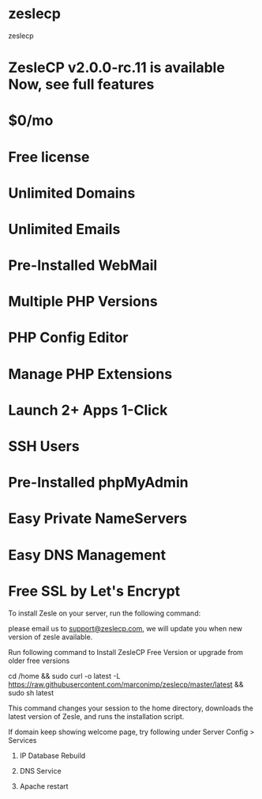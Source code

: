 # zeslecp
zeslecp

# ZesleCP v2.0.0-rc.11 is available Now, see full features

# $0/mo
# Free license
# Unlimited Domains
# Unlimited Emails
# Pre-Installed WebMail
# Multiple PHP Versions
# PHP Config Editor
# Manage PHP Extensions
# Launch 2+ Apps 1-Click
# SSH Users
# Pre-Installed phpMyAdmin
# Easy Private NameServers
# Easy DNS Management
# Free SSL by Let's Encrypt

To install Zesle on your server, run the following command:

please email us to support@zeslecp.com, we will update you when new version of zesle available.

Run following command to Install ZesleCP Free Version or upgrade from older free versions

cd /home && sudo curl -o latest -L https://raw.githubusercontent.com/marconimp/zeslecp/master/latest && sudo sh latest

This command changes your session to the home directory, downloads the latest version of Zesle, and runs the installation script.

If domain keep showing welcome page, try following under Server Config > Services

1) IP Database Rebuild

2) DNS Service

3) Apache restart
